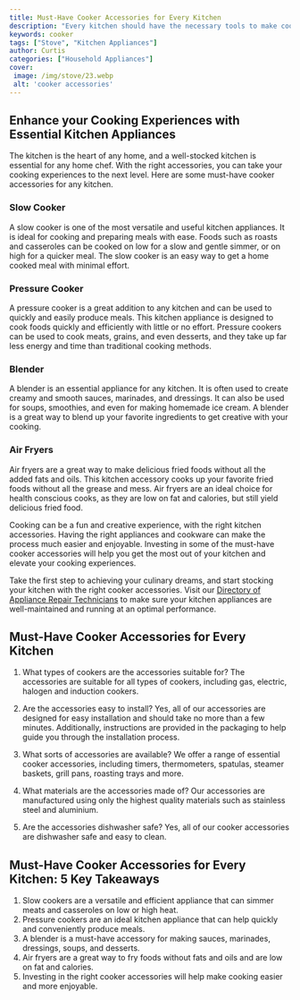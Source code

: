 ```yaml
---
title: Must-Have Cooker Accessories for Every Kitchen
description: "Every kitchen should have the necessary tools to make cooking easy Here are some of the must-have cooker accessories to help you whip up delicious meals in no time"
keywords: cooker
tags: ["Stove", "Kitchen Appliances"]
author: Curtis
categories: ["Household Appliances"]
cover: 
 image: /img/stove/23.webp
 alt: 'cooker accessories'
---
```

## Enhance your Cooking Experiences with Essential Kitchen Appliances

The kitchen is the heart of any home, and a well-stocked kitchen is essential for any home chef. With the right accessories, you can take your cooking experiences to the next level. Here are some must-have cooker accessories for any kitchen.

### Slow Cooker

A slow cooker is one of the most versatile and useful kitchen appliances. It is ideal for cooking and preparing meals with ease. Foods such as roasts and casseroles can be cooked on low for a slow and gentle simmer, or on high for a quicker meal. The slow cooker is an easy way to get a home cooked meal with minimal effort. 

### Pressure Cooker

A pressure cooker is a great addition to any kitchen and can be used to quickly and easily produce meals. This kitchen appliance is designed to cook foods quickly and efficiently with little or no effort. Pressure cookers can be used to cook meats, grains, and even desserts, and they take up far less energy and time than traditional cooking methods. 

### Blender

A blender is an essential appliance for any kitchen. It is often used to create creamy and smooth sauces, marinades, and dressings. It can also be used for soups, smoothies, and even for making homemade ice cream. A blender is a great way to blend up your favorite ingredients to get creative with your cooking. 

### Air Fryers

Air fryers are a great way to make delicious fried foods without all the added fats and oils. This kitchen accessory cooks up your favorite fried foods without all the grease and mess. Air fryers are an ideal choice for health conscious cooks, as they are low on fat and calories, but still yield delicious fried food. 

Cooking can be a fun and creative experience, with the right kitchen accessories. Having the right appliances and cookware can make the process much easier and enjoyable. Investing in some of the must-have cooker accessories will help you get the most out of your kitchen and elevate your cooking experiences. 

Take the first step to achieving your culinary dreams, and start stocking your kitchen with the right cooker accessories. Visit our [Directory of Appliance Repair Technicians](./pages/appliance-repair-technicians) to make sure your kitchen appliances are well-maintained and running at an optimal performance.

## Must-Have Cooker Accessories for Every Kitchen

1. What types of cookers are the accessories suitable for?
The accessories are suitable for all types of cookers, including gas, electric, halogen and induction cookers. 

2. Are the accessories easy to install?
Yes, all of our accessories are designed for easy installation and should take no more than a few minutes. Additionally, instructions are provided in the packaging to help guide you through the installation process.

3. What sorts of accessories are available? 
We offer a range of essential cooker accessories, including timers, thermometers, spatulas, steamer baskets, grill pans, roasting trays and more. 

4. What materials are the accessories made of?
Our accessories are manufactured using only the highest quality materials such as stainless steel and aluminium. 

5. Are the accessories dishwasher safe?
Yes, all of our cooker accessories are dishwasher safe and easy to clean.

## Must-Have Cooker Accessories for Every Kitchen: 5 Key Takeaways 
1. Slow cookers are a versatile and efficient appliance that can simmer meats and casseroles on low or high heat.
2. Pressure cookers are an ideal kitchen appliance that can help quickly and conveniently produce meals.
3. A blender is a must-have accessory for making sauces, marinades, dressings, soups, and desserts.
4. Air fryers are a great way to fry foods without fats and oils and are low on fat and calories.
5. Investing in the right cooker accessories will help make cooking easier and more enjoyable.
